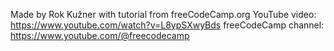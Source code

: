 Made by Rok Kužner with tutorial from freeCodeCamp.org
YouTube video: https://www.youtube.com/watch?v=L8ypSXwyBds
freeCodeCamp channel: https://www.youtube.com/@freecodecamp